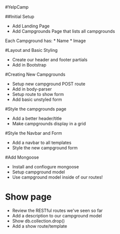 #YelpCamp

##Initial Setup
* Add Landing Page
* Add Campgrounds Page that lists all campgrounds

Each Campground has:
    * Name
    * Image

#Layout and Basic Styling
* Create our header and footer partials
* Add in Bootstrap

#Creating New Campgrounds
* Setup new campground POST route
* Add in body-parser
* Setup route to show form
* Add basic unstyled form

#Style the campgrounds page
* Add a better header/title
* Make campgrounds display in a grid

#Style the Navbar and Form
* Add a navbar to all templates
* Style the new campground form

#Add Mongoose
* Install and confiogure mongoose
* Setup campground model
* Use campground model inside of our routes!

# Show page
* Review the RESTful routes we've seen so far
* Add a description to our campground model
* Show db.collection.drop()
* Add a show route/template